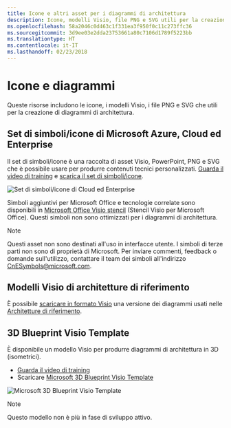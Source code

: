 ```yaml
---
title: Icone e altri asset per i diagrammi di architettura
description: Icone, modelli Visio, file PNG e SVG utili per la creazione di diagrammi di architettura
ms.openlocfilehash: 58a2046c0d463c1f331ea3f950f0c11c273ffc36
ms.sourcegitcommit: 3d9ee03e2dda23753661a80c7106d1789f5223bb
ms.translationtype: HT
ms.contentlocale: it-IT
ms.lasthandoff: 02/23/2018
---
```

# <a name="icons-and-diagrams"></a>Icone e diagrammi

Queste risorse includono le icone, i modelli Visio, i file PNG e SVG che utili per la creazione di diagrammi di architettura.

## <a name="microsoft-azure-cloud-and-enterprise-symbolicon-set"></a>Set di simboli/icone di Microsoft Azure, Cloud ed Enterprise

Il set di simboli/icone è una raccolta di asset Visio, PowerPoint, PNG e SVG che è possibile usare per produrre contenuti tecnici personalizzati.
[Guarda il video di training](http://aka.ms/CnESymbolsVideo) e [scarica il set di simboli/icone](http://aka.ms/CnESymbols). 

![Set di simboli/icone di Cloud ed Enterprise](./_images/CnESymbols.png)

Simboli aggiuntivi per Microsoft Office e tecnologie correlate sono disponibili in [Microsoft Office Visio stencil](http://www.microsoft.com/download/details.aspx?id=35772) (Stencil Visio per Microsoft Office). Questi simboli non sono ottimizzati per i diagrammi di architettura.   

> [!NOTE]
> Questi asset non sono destinati all'uso in interfacce utente. I simboli di terze parti non sono di proprietà di Microsoft.
> Per inviare commenti, feedback o domande sull'utilizzo, contattare il team dei simboli all'indirizzo [CnESymbols@microsoft.com](mailto:CnESymbols@microsoft.com).

## <a name="reference-architectures-visio-template"></a>Modelli Visio di architetture di riferimento 

È possibile [scaricare in formato Visio](https://aka.ms/arch-diagrams) una versione dei diagrammi usati nelle [Architetture di riferimento](../reference-architectures/index.md).

## <a name="3d-blueprint-visio-template"></a>3D Blueprint Visio Template

È disponibile un modello Visio per produrre diagrammi di architettura in 3D (isometrici).

- [Guarda il video di training](http://aka.ms/3dBlueprintTemplateVideo) 
- Scaricare [Microsoft 3D Blueprint Visio Template](http://aka.ms/3DBlueprintTemplate)

![Microsoft 3D Blueprint Visio Template](./_images/3DBlueprintVisioTemplate.png)

> [!NOTE]
> Questo modello non è più in fase di sviluppo attivo.
